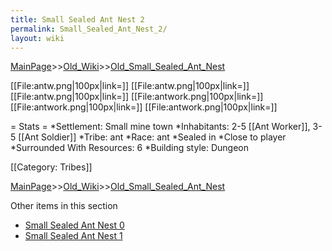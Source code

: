 ```yaml
---
title: Small Sealed Ant Nest 2
permalink: Small_Sealed_Ant_Nest_2/
layout: wiki
---
```


[MainPage](/keeperrl_wiki/ "wikilink")>>[Old_Wiki](/keeperrl_wiki/Old_Wiki "wikilink")>>[Old_Small_Sealed_Ant_Nest](/keeperrl_wiki/Old_Small_Sealed_Ant_Nest "wikilink")

[[File:antw.png|100px|link=]]
[[File:antw.png|100px|link=]]
[[File:antw.png|100px|link=]]
[[File:antwork.png|100px|link=]]
[[File:antwork.png|100px|link=]]
[[File:antwork.png|100px|link=]]

= Stats =
*Settlement: Small mine town
*Inhabitants: 2-5 [[Ant Worker]], 3-5 [[Ant Soldier]]
*Tribe: ant
*Race: ant
*Sealed in
*Close to player
*Surrounded With Resources: 6
*Building style: Dungeon 

[[Category: Tribes]]

[MainPage](/keeperrl_wiki/ "wikilink")>>[Old_Wiki](/keeperrl_wiki/Old_Wiki "wikilink")>>[Old_Small_Sealed_Ant_Nest](/keeperrl_wiki/Old_Small_Sealed_Ant_Nest "wikilink")

Other items in this section
-    [Small Sealed Ant Nest 0](/keeperrl_wiki/Small_Sealed_Ant_Nest_0 "wikilink")
-    [Small Sealed Ant Nest 1](/keeperrl_wiki/Small_Sealed_Ant_Nest_1 "wikilink")
